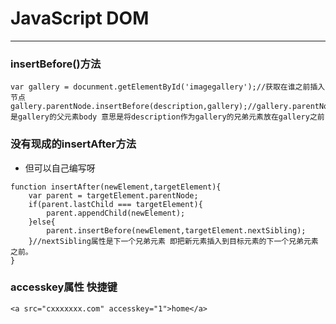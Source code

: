 # JavaScript DOM
---
### insertBefore()方法
```
var gallery = docunment.getElementById('imagegallery');//获取在谁之前插入节点
gallery.parentNode.insertBefore(description,gallery);//gallery.parentNodes是gallery的父元素body 意思是将description作为gallery的兄弟元素放在gallery之前
```
### 没有现成的insertAfter方法
- 但可以自己编写呀
```
function insertAfter(newElement,targetElement){
    var parent = targetElement.parentNode;
    if(parent.lastChild === targetElement){
        parent.appendChild(newElement);
    }else{
        parent.insertBefore(newElement,targetElement.nextSibling);
    }//nextSibling属性是下一个兄弟元素 即把新元素插入到目标元素的下一个兄弟元素之前。
}
```
### accesskey属性 快捷键
```
<a src="cxxxxxxx.com" accesskey="1">home</a>
```

